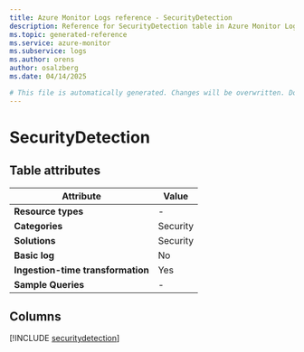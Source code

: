 ```yaml
---
title: Azure Monitor Logs reference - SecurityDetection
description: Reference for SecurityDetection table in Azure Monitor Logs.
ms.topic: generated-reference
ms.service: azure-monitor
ms.subservice: logs
ms.author: orens
author: osalzberg
ms.date: 04/14/2025

# This file is automatically generated. Changes will be overwritten. Do not change this file directly.
---
```


# SecurityDetection




## Table attributes

|Attribute|Value|
|---|---|
|**Resource types**|-|
|**Categories**|Security|
|**Solutions**| Security|
|**Basic log**|No|
|**Ingestion-time transformation**|Yes|
|**Sample Queries**|-|



## Columns
  
[!INCLUDE [securitydetection](~/reusable-content/ce-skilling/azure/includes/azure-monitor/reference/tables/securitydetection-include.md)]
